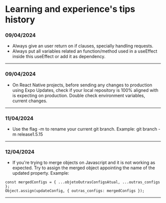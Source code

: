 # Learning and experience's tips history


### 09/04/2024

- Always give an user return on if clauses, specially handling requests.
- Always put all variables related an function/method used in a useEffect inside this useEffect or add it as dependency.

---

### 09/04/2024

- On React Native projects, before sending any changes to production using Expo Updates, check if your local repository is 100% aligned with is expecting on production. Double check environment variables, current changes.


---

### 11/04/2024

- Use the flag -m to rename your current git branch. Example: git branch -m release1.5.15

----

### 12/04/2024

  - If you're trying to merge objects on Javascript and it is not working as expected. Try to assign the merged object appointing the name of the updated property. Example:
  
```
const mergedConfigs = { ...objetoOutrasConfigsAtual, ...outras_configs };
Object.assign(updateConfig, { outras_configs: mergedConfigs });
```

----

